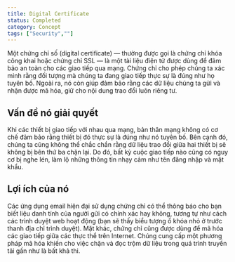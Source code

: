```yaml
---
title: Digital Certificate
status: Completed
category: Concept
tags: ["Security",""]
---
```


Một chứng chỉ số (digital certificate) — thường được gọi là chứng chỉ khóa công khai hoặc chứng chỉ SSL — là một tài liệu điện tử được dùng để đảm bảo an toàn cho các giao tiếp qua mạng.
Chứng chỉ cho phép chúng ta xác minh rằng đối tượng mà chúng ta đang giao tiếp thực sự là đúng như họ tuyên bố.
Ngoài ra, nó còn giúp đảm bảo rằng các dữ liệu chúng ta gửi và nhận được mã hóa, giữ cho nội dung trao đổi luôn riêng tư.

## Vấn đề nó giải quyết

Khi các thiết bị giao tiếp với nhau qua mạng, bản thân mạng không có cơ chế đảm bảo rằng thiết bị đó thực sự là đúng như nó tuyên bố.
Bên cạnh đó, chúng ta cũng không thể chắc chắn rằng dữ liệu trao đổi giữa hai thiết bị sẽ không bị bên thứ ba chặn lại.
Do đó, bất kỳ cuộc giao tiếp nào cũng có nguy cơ bị nghe lén, làm lộ những thông tin nhạy cảm như tên đăng nhập và mật khẩu.

## Lợi ích của nó

Các ứng dụng email hiện đại sử dụng chứng chỉ có thể thông báo cho bạn biết liệu danh tính của người gửi có chính xác hay không, tương tự như cách các trình duyệt web hoạt động (bạn sẽ thấy biểu tượng ổ khóa nhỏ ở trước thanh địa chỉ trình duyệt).
Mặt khác, chứng chỉ cũng được dùng để mã hóa các giao tiếp giữa các thực thể trên Internet.
Chúng cung cấp một phương pháp mã hóa khiến cho việc chặn và đọc trộm dữ liệu trong quá trình truyền tải gần như là bất khả thi.